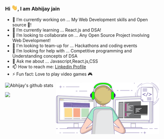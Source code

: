 ### Hi <img alt = gif src ="hand.gif" width= "20"/>, I am Abhijay jain 


- 🔭 I’m currently working on ... My Web Development skills and Open source :rocket:!
- 🌱 I’m currently learning ... React.js and DSA!
- 👯 I’m looking to collaborate on ... Any Open Source Project involving Web Development!
- 🤝 I'm looking to team-up for ... Hackathons and coding events 
- 🤔 I’m looking for help with ... Competitive programming and Understanding concepts of DSA 
- 💬 Ask me about ... Javascript,React.js,CSS
- 📫 How to reach me: [Linkedin Profile](https://www.linkedin.com/in/abhijay-jain-551b01193/)
- ⚡ Fun fact: Love to play video games 🎮

<img align="right" alt="coder.gif" src="coder1.gif" />

![Abhijay's github stats](https://github-readme-stats.vercel.app/api?username=Abhijay007&show_icons=true&hide_border=true&bg&theme=material-palenight)

![](https://komarev.com/ghpvc/?username=Abhijay007)
 

